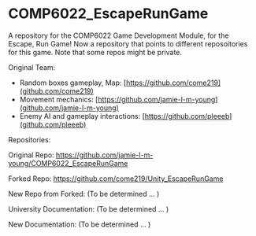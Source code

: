 # COMP6022_EscapeRunGame
A repository for the COMP6022 Game Development Module, for the Escape, Run Game!
Now a repository that points to different reposoitories for this game. Note that some repos might be private.


Original Team:
  - Random boxes gameplay, Map: [https://github.com/come219](github.com/come219) 
  - Movement mechanics: [https://github.com/jamie-l-m-young](github.com/jamie-l-m-young)
  - Enemy AI and gameplay interactions: [https://github.com/pleeeb](github.com/pleeeb)


Repositories:

Original Repo: https://github.com/jamie-l-m-young/COMP6022_EscapeRunGame


Forked Repo: https://github.com/come219/Unity_EscapeRunGame


New Repo from Forked: (To be determined ... )


University Documentation: (To be determined ... )


New Documentation: (To be determined ... )
